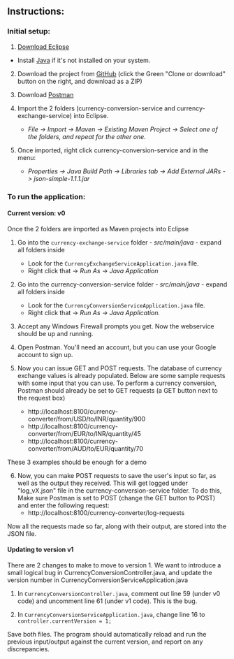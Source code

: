 ## Instructions: ##

### Initial setup: ###

1. [Download Eclipse](https://www.eclipse.org/downloads/)
 * Install [Java](https://www.java.com/en/download/windows-64bit.jsp) if it's not installed on your system.

2. Download the project from [GitHub](https://github.com/Demonikki/self-testing) (click the Green "Clone or download" button on the right, and download as a ZIP)

3. Download [Postman](https://www.getpostman.com/)

4. Import the 2 folders (currency-conversion-service and currency-exchange-service) into Eclipse.

   * _File -> Import -> Maven -> Existing Maven Project -> Select one of the folders, and repeat for the other one._

5. Once imported, right click currency-conversion-service and in the menu:

   * _Properties -> Java Build Path -> Libraries tab -> Add External JARs -> json-simple-1.1.1.jar_


### To run the application: ###

#### Current version: v0 ####

Once the 2 folders are imported as Maven projects into Eclipse

1. Go into the `currency-exchange-service` folder - _src/main/java_ - expand all folders inside
   * Look for the `CurrencyExchangeServiceApplication.java` file. 
   * Right click that -> _Run As -> Java Application_

2. Go into the currency-conversion-service folder - _src/main/java_ - expand all folders inside 
   * Look for the `CurrencyConversionServiceApplication.java` file. 
   * Right click that -> _Run As -> Java Application._

3. Accept any Windows Firewall prompts you get. Now the webservice should be up and running. 

4. Open Postman. You'll need an account, but you can use your Google account to sign up.

5. Now you can issue GET and POST requests. The database of currency exchange values is already populated. Below are some sample requests with some input that you can use. To perform a currency conversion, Postman should already be set to GET requests (a GET button next to the request box)
   * http://localhost:8100/currency-converter/from/USD/to/INR/quantity/900
   * http://localhost:8100/currency-converter/from/EUR/to/INR/quantity/45
   * http://localhost:8100/currency-converter/from/AUD/to/EUR/quantity/70

 These 3 examples should be enough for a demo


6. Now, you can make POST requests to save the user's input so far, as well as the output they received. This will get logged under "log_vX.json" file in the currency-conversion-service folder. To do this, Make sure Postman is set to POST (change the GET button to POST) and enter the following request:
   * http://localhost:8100/currency-converter/log-requests 
   
  Now all the requests made so far, along with their output, are stored into the JSON file.

#### Updating to version v1 ####

There are 2 changes to make to move to version 1. We want to introduce a small logical bug in CurrencyConversionController.java, and update the version number in CurrencyConversionServiceApplication.java

1. In `CurrencyConversionController.java`, comment out line 59 (under v0 code) and uncomment line 61 (under v1 code). This is the bug.

2. In `CurrencyConversionServiceApplication.java`, change line 16 to `controller.currentVersion = 1;`

Save both files. The program should automatically reload and run the previous input/output against the current version, and report on any discrepancies.





